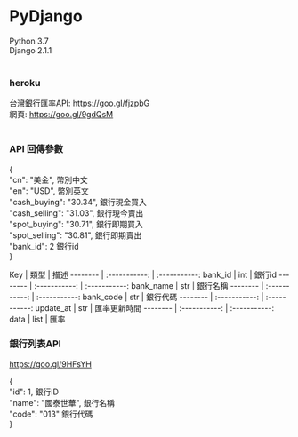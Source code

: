 # PyDjango <br/>
Python 3.7<br/>
Django 2.1.1<br/><br/>
### heroku <br/>
台灣銀行匯率API: https://goo.gl/fjzpbG<br/>
網頁: https://goo.gl/9gdQsM<br/>
<br/>
### API 回傳參數
<p> { <br/>
    "cn": "美金",  幣別中文 <br/>
    "en": "USD",   幣別英文 <br/>
    "cash_buying": "30.34",  銀行現金買入 <br/>
    "cash_selling": "31.03",  銀行現今賣出 <br/>
    "spot_buying": "30.71",  銀行即期買入 <br/>
    "spot_selling": "30.81",  銀行即期賣出 <br/>
    "bank_id": 2  銀行id <br/>
} </p>
 Key       | 類型      | 描述      
 -------- | :-----------:  | :-----------: 
 bank_id     | int     | 銀行id     
-------- | :-----------:  | :-----------: 
 bank_name     | str     | 銀行名稱
-------- | :-----------:  | :-----------: 
 bank_code     | str     | 銀行代碼
-------- | :-----------:  | :-----------: 
 update_at     | str     | 匯率更新時間
-------- | :-----------:  | :-----------: 
 data     | list     | 匯率

### 銀行列表API <br/>
https://goo.gl/9HFsYH <br/>
<p>{ <br/>
       "id": 1, 銀行ID <br/>
       "name": "國泰世華", 銀行名稱 <br/>
       "code": "013" 銀行代碼<br/>
    }<p>

